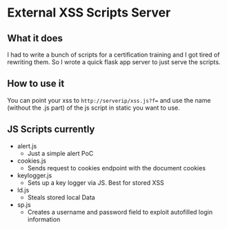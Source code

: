 # External XSS Scripts Server

## What it does

I had to write a bunch of scripts for a certification training and I got tired of rewriting them. So I wrote a quick flask app server to just serve the scripts. 

## How to use it
You can point your xss to `http://serverip/xss.js?f=` and use the name (without the .js part) of the js script in static you want to use. 

## JS Scripts currently
* alert.js
    * Just a simple alert PoC
* cookies.js
    * Sends request to cookies endpoint with the document cookies
* keylogger.js
    * Sets up a key logger via JS. Best for stored XSS
* ld.js
    * Steals stored local Data
* sp.js
    * Creates a username and password field to exploit autofilled login information
